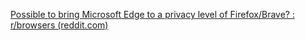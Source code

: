 [Possible to bring Microsoft Edge to a privacy level of Firefox/Brave? : r/browsers (reddit.com)](https://www.reddit.com/r/browsers/comments/vmogph/possible_to_bring_microsoft_edge_to_a_privacy/)
